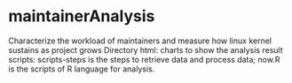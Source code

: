 # maintainerAnalysis
Characterize the workload of maintainers and measure how linux kernel sustains as project grows
Directory
html\: charts to show the analysis result
scripts\: scripts-steps is the steps to retrieve data and process data;
		now.R is the scripts of R language for analysis.
